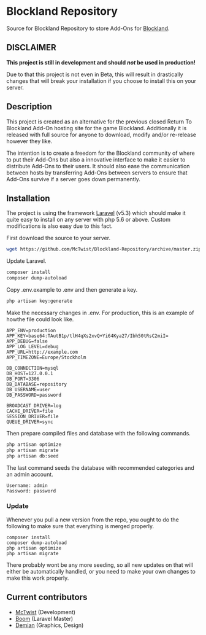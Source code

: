 # Blockland Repository

Source for Blockland Repository to store Add-Ons for [Blockland](http://blockland.us/).

## DISCLAIMER

**This project is still in development and should _not_ be used in production!**

Due to that this project is not even in Beta, this will result in drastically changes that will break your installation if you choose to install this on your server.

## Description

This project is created as an alternative for the previous closed Return To Blockland Add-On hosting site for the game Blockland. Additionally it is released with full source for anyone to download, modify and/or re-release however they like.

The intention is to create a freedom for the Blockland community of where to put their Add-Ons but also a innovative interface to make it easier to distribute Add-Ons to their users. It should also ease the communication between hosts by transferring Add-Ons between servers to ensure that Add-Ons survive if a server goes down permanently.

## Installation

The project is using the framework [Laravel](https://laravel.com/) (v5.3) which should make it quite easy to install on any server with php 5.6 or above. Custom modifications is also easy due to this fact.

First download the source to your server.

```bash
wget https://github.com/McTwist/Blockland-Repository/archive/master.zip
```

Update Laravel.

```bash
composer install
composer dump-autoload
```

Copy .env.example to .env and then generate a key.

```bash
php artisan key:generate
```

Make the necessary changes in .env. For production, this is an example of howthe file could look like.

```env
APP_ENV=production
APP_KEY=base64:TAutB1p/tlH4qXs2xvQ+Yi64Kya27/Ibh50tRsC2miI=
APP_DEBUG=false
APP_LOG_LEVEL=debug
APP_URL=http://example.com
APP_TIMEZONE=Europe/Stockholm

DB_CONNECTION=mysql
DB_HOST=127.0.0.1
DB_PORT=3306
DB_DATABASE=repository
DB_USERNAME=user
DB_PASSWORD=password

BROADCAST_DRIVER=log
CACHE_DRIVER=file
SESSION_DRIVER=file
QUEUE_DRIVER=sync
```

Then prepare compiled files and database with the following commands.

```bash
php artisan optimize
php artisan migrate
php artisan db:seed
```

The last command seeds the database with recommended categories and an admin account.

```
Username: admin
Password: password
```

### Update

Whenever you pull a new version from the repo, you ought to do the following to make sure that everything is merged properly.

```
composer install
composer dump-autoload
php artisan optimize
php artisan migrate
```

There probably wont be any more seeding, so all new updates on that will either be automatically handled, or you need to make your own changes to make this work properly.


## Current contributors

* [McTwist](https://github.com/McTwist) (Development)
* [Boom](https://github.com/Boomshicleafaunda) (Laravel Master)
* [Demian](https://github.com/DemianWright) (Graphics, Design)


